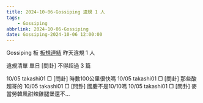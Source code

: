 ```yaml
---
title: 2024-10-06-Gossiping 違規 1 人
tags:
    - Gossiping
abbrlink: 2024-10-06-Gossiping
date: Gossiping-2024-10-06 12:00:00
---
```

Gossiping 板 [板規連結](https://www.ptt.cc/bbs/Gossiping/M.1637425085.A.07D.html)
昨天違規 1 人
<!-- more -->

違規清單
單日 [問卦] 不得超過 3 篇

10/05 takashi01 □ [問卦] 時數100公里很快嗎
10/05 takashi01 □ [問卦] 那些酸超哥的
10/05 takashi01 □ [問卦] 國慶不是10/10嗎
10/05 takashi01 □ [問卦] 麥當勞韓風甜辣雞腿堡還不…